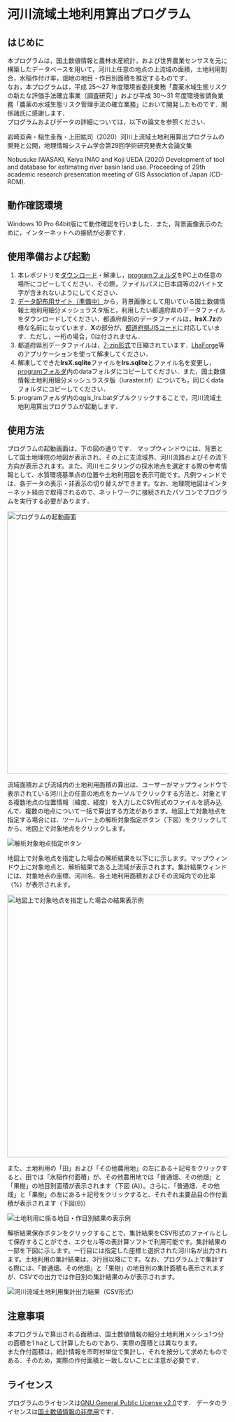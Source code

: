 # 河川流域土地利用算出プログラム

## はじめに
本プログラムは，国土数値情報と農林水産統計，および世界農業センサスを元に構築したデータベースを用いて，河川上任意の地点の上流域の面積，土地利用割合，水稲作付け率，畑地の地目・作目別面積を推定するものです．  
なお，本プログラムは，平成 25～27 年度環境省委託業務「農薬水域生態リスクの新たな評価手法確立事業（調査研究）」および平成 30～31 年度環境省請負業務「農薬の水域生態リスク管理手法の確立業務」において開発したものです．関係諸氏に感謝します．  
プログラムおよびデータの詳細については，以下の論文を参照ください．  
 
岩崎亘典・稲生圭哉・上田紘司（2020）河川上流域土地利用算出プログラムの開発と公開，地理情報システム学会第29回学術研究発表大会論文集

Nobusuke IWASAKI, Keiya INAO and Koji UEDA (2020) Development of tool and database for estimating river basin land use. Proceeding of 29th academic research presentation meeting of GIS Association of Japan (CD-ROM). 

## 動作確認環境
Windows 10 Pro 64bit版にて動作確認を行いました．また，背景画像表示のために，インターネットへの接続が必要です．

## 使用準備および起動
1. 本レポジトリを[ダウンロード](https://github.com/q-japanese-river-basin/QJRB/archive/master.zip)・解凍し，[programフォルダ](https://github.com/q-japanese-river-basin/QJRB/tree/master/program)をPC上の任意の場所にコピーしてください．その際，ファイルパスに日本語等の2バイト文字が含まれないようにしてください．
1. [データ配布用サイト（準備中）]()から，背景画像として用いている国土数値情報土地利用細分メッシュラスタ版と，利用したい都道府県のデータファイルをダウンロードしてください．都道府県別のデータファイルは，**lrsX.7z**の様な名前になっています．**X**の部分が，[都道府県JISコード](https://nlftp.mlit.go.jp/ksj/gml/codelist/PrefCd.html)に対応しています．ただし，一桁の場合，0は付されません．
1. 都道府県別データファイルは，[7-zip形式](https://www.7-zip.org/)で圧縮されています．[LhaForge](https://forest.watch.impress.co.jp/library/software/lhaforge/)等のアプリケーションを使って解凍してください．
1. 解凍してできた**lrsX.sqlite**ファイルを**lrs.sqlite**とファイル名を変更し，[programフォルダ](https://github.com/q-japanese-river-basin/QJRB/tree/master/program)内のdataフォルダにコピーしてください．また，国土数値情報土地利用細分メッシュラスタ版（luraster.tif）についても，同じくdataフォルダにコピーしてください．
1. programフォルダ内のqgis_lrs.batダブルクリックすることで，河川流域土地利用算出プログラムが起動します．

## 使用方法
プログラムの起動画面は，下の図の通りです．
マップウィンドウには、背景として国土地理院の地図が表示され、その上に支流域界、河川流路およびその流下方向が表示されます。また、河川モニタリングの採水地点を選定する際の参考情報として、水質環境基準点の位置や土地利用図を表示可能です。凡例ウィンドでは、各データの表示・非表示の切り替えができます。なお、地理院地図はインターネット経由で取得されるので、ネットワークに接続されたパソコンでプログラムを実行する必要があります．

<img alt="プログラムの起動画面" src="https://github.com/q-japanese-river-basin/QJRB/blob/master/images/fig1.png" width="600" />


流域面積および流域内の土地利用面積の算出は、ユーザーがマップウィンドウで表示されている河川上の任意の地点をカーソルでクリックする方法と、対象とする複数地点の位置情報（緯度、経度）を入力したCSV形式のファイルを読み込んで、複数の地点について一括で算出する方法があります。地図上で対象地点を指定する場合には、ツールバー上の解析対象指定ボタン（下図）をクリックしてから、地図上で対象地点をクリックします。

<img alt="解析対象地点指定ボタン" src="https://github.com/q-japanese-river-basin/QJRB/blob/master/images/fig2.png" />

地図上で対象地点を指定した場合の解析結果を以下にに示します。マップウィンドウ上に対象地点と、解析結果である上流域が表示されます。集計結果ウィンドには、対象地点の座標、河川名、各土地利用面積およびその流域内での比率（%）が表示されます。

<img alt="地図上で対象地点を指定した場合の結果表示例" src="https://github.com/q-japanese-river-basin/QJRB/blob/master/images/fig3.png"  width="600"/>

また、土地利用の「田」および「その他農用地」の左にある＋記号をクリックすると、田では「水稲作付面積」が、その他農用地では「普通畑、その他畑」と「果樹」の地目別面積が表示されます（下図 (A)）。さらに、「普通畑、その他畑」と「果樹」の左にある＋記号をクリックすると、それぞれ主要品目の作付面積が表示されます（下図(B)）

<img alt="土地利用に係る地目・作目別結果の表示例" src="https://github.com/q-japanese-river-basin/QJRB/blob/master/images/fig4.png" />

解析結果保存ボタンをクリックすることで、集計結果をCSV形式のファイルとして保存することができ、エクセル等の表計算ソフトで利用可能です。集計結果の一部を下図に示します。一行目には指定した座標と選択された河川名が出力されます。土地利用の集計結果は、3行目以降にです。なお、プログラム上で集計する際には、「普通畑、その他畑」と「果樹」の地目別の集計面積も表示されますが、CSVでの出力では作目別の集計結果のみが表示されます。

<img alt="河川流域土地利用集計出力結果（CSV形式）" src="https://github.com/q-japanese-river-basin/QJRB/blob/master/images/fig5.png" />

## 注意事項
本プログラムで算出される面積は、国土数値情報の細分土地利用メッシュ1つ分の面積を1 haとして計算したものであり、実際の面積とは異なります。  
また作付面積は，統計情報を市町村単位で集計し，それを按分して求めたものである．そのため，実際の作付面積と一致しないことに注意が必要です．

## ライセンス
プログラムのライセンスは[GNU General Public License v2.0](https://github.com/q-japanese-river-basin/QJRB/blob/master/LICENSE)です．
データのライセンスは[国土数値情報の非商用](https://nlftp.mlit.go.jp/ksj/other/agreement.html#agree-02)です．

